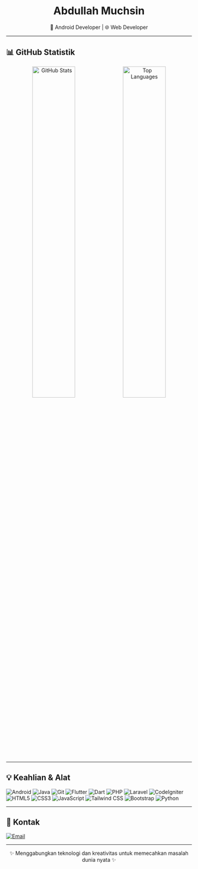 <!-- Header -->
<div align="center">
  <h1>Abdullah Muchsin</h1>
  <p>📱 Android Developer | 🌐 Web Developer</p>
</div>

---

## 📊 **GitHub Statistik**
<div align="center">
  <img src="https://github-readme-stats.vercel.app/api?username=AbdullahMuchsin&show_icons=true&theme=radical&include_all_commits=true" alt="GitHub Stats" width="48%"/>
  <img src="https://github-readme-stats.vercel.app/api/top-langs/?username=AbdullahMuchsin&layout=compact&theme=radical" alt="Top Languages" width="48%"/>
</div>

---

## 💡 **Keahlian & Alat**
<div>
  <img src="https://img.shields.io/badge/Android-3DDC84?style=for-the-badge&logo=android&logoColor=white" alt="Android"/>
  <img src="https://img.shields.io/badge/Java-ED8B00?style=for-the-badge&logo=java&logoColor=white" alt="Java"/>
  <img src="https://img.shields.io/badge/Git-F05032?style=for-the-badge&logo=git&logoColor=white" alt="Git"/>
  <img src="https://img.shields.io/badge/Flutter-02569B?style=for-the-badge&logo=flutter&logoColor=white" alt="Flutter"/>
  <img src="https://img.shields.io/badge/Dart-0175C2?style=for-the-badge&logo=dart&logoColor=white" alt="Dart"/>
  <img src="https://img.shields.io/badge/PHP-777BB4?style=for-the-badge&logo=php&logoColor=white" alt="PHP"/>
  <img src="https://img.shields.io/badge/Laravel-FF2D20?style=for-the-badge&logo=laravel&logoColor=white" alt="Laravel"/>
  <img src="https://img.shields.io/badge/CodeIgniter-EE4323?style=for-the-badge&logo=codeigniter&logoColor=white" alt="CodeIgniter"/>
  <img src="https://img.shields.io/badge/HTML5-E34F26?style=for-the-badge&logo=html5&logoColor=white" alt="HTML5"/>
  <img src="https://img.shields.io/badge/CSS3-1572B6?style=for-the-badge&logo=css3&logoColor=white" alt="CSS3"/>
  <img src="https://img.shields.io/badge/JavaScript-F7DF1E?style=for-the-badge&logo=javascript&logoColor=black" alt="JavaScript"/>
  <img src="https://img.shields.io/badge/Tailwind_CSS-38B2AC?style=for-the-badge&logo=tailwind-css&logoColor=white" alt="Tailwind CSS"/>
  <img src="https://img.shields.io/badge/Bootstrap-7952B3?style=for-the-badge&logo=bootstrap&logoColor=white" alt="Bootstrap"/>
  <img src="https://img.shields.io/badge/Python-3776AB?style=for-the-badge&logo=python&logoColor=white" alt="Python"/>
</div>


---

## 📧 **Kontak**
<div>
  <a href="mailto:abdullahmuchsin96@gmail.com">
    <img src="https://img.shields.io/badge/Email-007ACC?style=for-the-badge&logo=gmail&logoColor=white" alt="Email"/>
  </a>
</div>

---

<footer>
  <div  align="center">
    <p>✨ Menggabungkan teknologi dan kreativitas untuk memecahkan masalah dunia nyata ✨</p>
  </div>
</footer>
